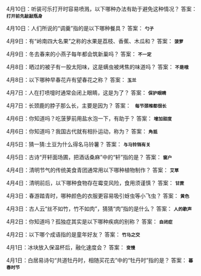4月10日：听装可乐打开时容易喷溅，以下哪种办法有助于避免这种情况？ 答案： **`打开前先敲敲瓶身`**

4月10日：人们所说的“调羹”指的是以下哪种餐具？ 答案： **`勺子`**

4月9日：有“岭南四大名果”之称的水果是荔枝、香蕉、木瓜和？ 答案： **`菠萝`**

4月9日：冬去春来的小燕子每年都会筑新巢吗？ 答案： **`不一定`**

4月8日：晒过的被子有一股太阳味，这是螨虫被烤焦的味道吗？ 答案： **`不是哦`**

4月8日：以下哪种早春花卉有望春花之称？ 答案： **`玉兰`**

4月7日：人在打喷嚏时通常会闭上眼睛，这是为了？ 答案： **`保护眼睛`**

4月7日：长颈鹿的脖子那么长，主要是因为？ 答案： **` 每节颈椎都很长`**

4月6日：你知道吗？吃菠萝前用盐水泡一下，有助于？ 答案： **`增加甜度`**

4月6日：你知道吗？我国古代就有相扑运动，称为？ 答案： **`角抵`**

4月5日：猜一猜:土豆为什么得名马铃薯？ 答案： **`与马铃铛有关`**

4月5日：古诗“开轩面场圃，把酒话桑麻”中的“轩”指的是？ 答案： **`窗户`**

4月4日：清明节气的传统美食青团通常用以下哪种植物制作？ 答案： **`艾草`**

4月4日：清明前后，以下哪种食物存在霉变风险，食用须谨慎？ 答案： **`甘蔗`**

4月3日：春游踏青时，哪种颜色的衣服更容易吸引蚜虫等小飞虫？ 答案： **`黄色`**

4月3日：古人云“丝不如竹，竹不如肉”，猜猜“肉”指的是什么？ 答案： **`人的歌声`**

4月2日：你知道吗？孤独症其实是以下哪种疾病的别称？ 答案： **`自闭症`**

4月2日：以下哪个成语指的是童年好友？ 答案： **`竹马之交`**

4月1日：冰块放入保温杯后，融化速度会？ 答案： **`变慢`**

4月1日：白居易诗句“共道牡丹时，相随买花去”中的“牡丹时”指的是？ 答案： **`暮春时节`**